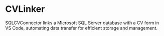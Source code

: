 # CVLinker
SQLCVConnector links a Microsoft SQL Server database with a CV form in VS Code, automating data transfer for efficient storage and management.
